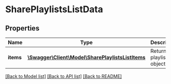 # SharePlaylistsListData

## Properties
Name | Type | Description | Notes
------------ | ------------- | ------------- | -------------
**items** | [**\Swagger\Client\Model\SharePlaylistsListItems**](SharePlaylistsListItems.md) | Return playlist objects | 

[[Back to Model list]](../README.md#documentation-for-models) [[Back to API list]](../README.md#documentation-for-api-endpoints) [[Back to README]](../README.md)


